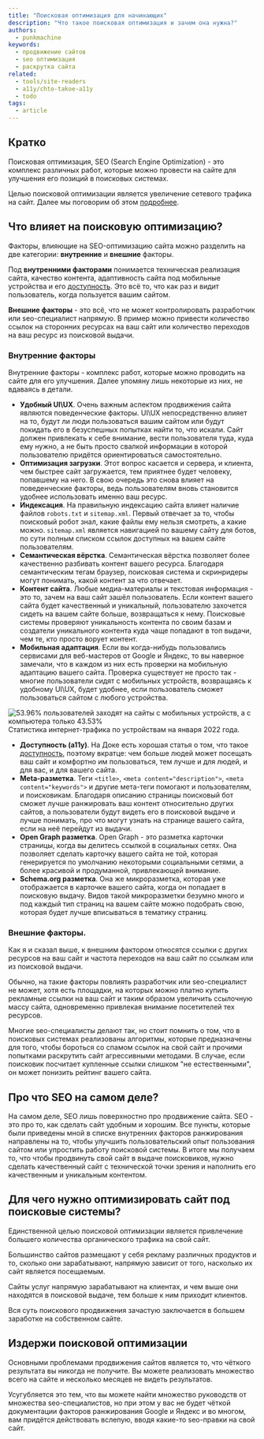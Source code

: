 ```yaml
---
title: "Поисковая оптимизация для начинающих"
description: "Что такое поисковая оптимизация и зачем она нужна?"
authors:
  - punkmachine
keywords:
  - продвижение сайтов
  - seo оптимизация
  - раскрутка сайта
related:
  - tools/site-readers
  - a11y/chto-takoe-a11y
  - todo
tags:
  - article
---
```


<!--
todo:
1. Алгоритмы поисковых систем, которые борются с накруткой поведенческих факторов и ссылочной массы.
4. Картинки в Open Graph и Schema.org.
-->

## Кратко
Поисковая оптимизация, SEO (Search Engine Optimization) - это комплекс различных работ, которые можно провести на сайте для улучшения его позиций в поисковых системах.

Целью поисковой оптимизации является увеличение сетевого трафика на сайт. Далее мы поговорим об этом [подробнее](html/seo-from-beginners/#dlya-chego-nuzhno-optimizirovat-sayt-pod-poiskovye-sistemy).

## Что влияет на поисковую оптимизацию?
Факторы, влияющие на SEO-оптимизацию сайта можно разделить на две категории: **внутренние** и **внешние** факторы.

Под **внутренними факторами** понимается техническая реализация сайта, качество контента, адаптивность сайта под мобильные устройства и его [доступность](a11y/chto-takoe-a11y). Это всё то, что как раз и видит пользователь, когда пользуется вашим сайтом.

**Внешние факторы** - это всё, что не может контролировать разработчик или seo-специалист напрямую. В пример можно привести количество ссылок на сторонних ресурсах на ваш сайт или количество переходов на ваш ресурс из поисковой выдачи.

### Внутренние факторы
Внутренние факторы - комплекс работ, которые можно проводить на сайте для его улучшения. Далее упомяну лишь некоторые из них, не вдаваясь в детали.

- **Удобный UI\UX**. Очень важным аспектом продвижения сайта являются поведенческие факторы. UI\UX непосредственно влияет на то, будут ли люди пользоваться вашим сайтом или будут покидать его в безуспешных попытках найти то, что искали. Сайт должен привлекать к себе внимание, вести пользователя туда, куда ему нужно, а не быть просто свалкой информации в которой пользователю придётся ориентироваться самостоятельно.
- **Оптимизация загрузки**. Этот вопрос касается и сервера, и клиента, чем быстрее сайт загружается, тем приятнее будет человеку, попавшему на него. В свою очередь это снова влияет на поведенческие факторы, ведь пользователям вновь становится удобнее использовать именно ваш ресурс.
- **Индексация**. На правильную индексацию сайта влияет наличие файлов `robots.txt` и `sitemap.xml`. Первый отвечает за то, чтобы поисковый робот знал, какие файлы ему нельзя смотреть, а какие можно. `sitemap.xml` является навигацией по вашему сайту для ботов, по сути полным списком ссылок доступных на вашем сайте пользователям.
- **Семантическая вёрстка**. Семантическая вёрстка позволяет более качественно разбивать контент вашего ресурса. Благодаря семантическим тегам браузер, поисковая система и скринридеры могут понимать, какой контент за что отвечает.
- **Контент сайта**. Любые медиа-материалы и текстовая информация - это то, зачем на ваш сайт зашёл пользователь. Если контент вашего сайта будет качественный и уникальный, пользователю захочется сидеть на вашем сайте больше, возвращаться к нему. Поисковые системы проверяют уникальность контента по своим базам и создатели уникального контента куда чаще попадают в топ выдачи, чем те, кто просто ворует контент.
- **Мобильная адаптация**. Если вы когда-нибудь пользовались сервисами для веб-мастеров от Google и Яндекс, то вы наверное замечали, что в каждом из них есть проверки на мобильную адаптацию вашего сайта. Проверка существует не просто так - многие пользователи сидят с мобильных устройств, возвращаясь к удобному UI\UX, будет удобнее, если пользователь сможет пользоваться сайтом с любого устройства.

![53.96% пользователей заходят на сайты с мобильных устройств, а с компьютера только 43.53%](images/1.png)
Статистика интернет-трафика по устройствам на января 2022 года.

- **Доступность (a11y)**. На Доке есть хорошая статья о том, что такое [доступность](a11y/chto-takoe-a11y), поэтому вкратце: чем больше людей может посещать ваш сайт и комфортно им пользоваться, тем лучше и для людей, и для вас, и для вашего сайта.
- **Meta-разметка**. Теги `<title>`, `<meta content="description">`, `<meta content="keywords">` и другие мета-теги помогают и пользователям, и поисковикам. Благодаря описанию страницы поисковый бот сможет лучше ранжировать ваш контент относительно других сайтов, а пользователи будут видеть его в поисковой выдаче и лучше понимать, про что могут узнать на странице вашего сайта, если на неё перейдут из выдачи.
- **Open Graph разметка**. Open Graph - это разметка карточки страницы, когда вы делитесь ссылкой в социальных сетях. Она позволяет сделать карточку вашего сайта не той, которая генерируется по умолчанию некоторыми социальными сетями, а более красивой и продуманной, привлекающей внимание.
- **Schema.org разметка**. Она же микроразметка, которая уже отображается в карточке вашего сайта, когда он попадает в поисковую выдачу. Видов такой микроразметки безумно много и под каждый тип страниц на вашем сайте можно подобрать свою, которая будет лучше вписываться в тематику страниц.

### Внешние факторы.
Как я и сказал выше, к внешним фактором относятся ссылки с других ресурсов на ваш сайт и частота переходов на ваш сайт по ссылкам или из поисковой выдачи.

Обычно, на такие факторы повлиять разработчик или seo-специалист не может, хотя есть площадки, на которых можно платно купить рекламные ссылки на ваш сайт и таким образом увеличить ссылочную массу сайта, одновременно привлекая внимание посетителей тех ресурсов.

Многие seo-специалисты делают так, но стоит помнить о том, что в поисковых системах реализованы алгоритмы, которые предназначены для того, чтобы бороться со спамом ссылок на свой сайт и прочими попытками раскрутить сайт агрессивными методами. В случае, если поисковик посчитает купленные ссылки слишком "не естественными", он может понизить рейтинг вашего сайта.

## Про что SEO на самом деле?
На самом деле, SEO лишь поверхностно про продвижение сайта. SEO - это про то, как сделать сайт удобным и хорошим. Все пункты, которые были приведены мной в списке внутренних факторов ранжирования направлены на то, чтобы улучшить пользовательский опыт пользования сайтом или упростить работу поисковой системы. В итоге мы получаем то, что чтобы продвинуть свой сайт в выдаче поисковиков, нужно сделать качественный сайт с технической точки зрения и наполнить его качественным и уникальным контентом.

## Для чего нужно оптимизировать сайт под поисковые системы?
Единственной целью поисковой оптимизации является привлечение большего количества органического трафика на свой сайт.

Большинство сайтов размещают у себя рекламу различных продуктов и то, сколько они зарабатывают, напрямую зависит от того, насколько их сайт является посещаемым.

Сайты услуг напрямую зарабатывают на клиентах, и чем выше они находятся в поисковой выдаче, тем больше к ним приходит клиентов.

Вся суть поискового продвижения зачастую заключается в большем заработке на собственном сайте.

## Издержи поисковой оптимизации
Основными проблемами продвижения сайтов является то, что чёткого результата вы никогда не получите. Вы можете реализовать множество всего на сайте и несколько месяцев не видеть результатов.

Усугубляется это тем, что вы можете найти множество руководств от множества seo-специалистов, но при этом у вас не будет чёткой документации факторов ранжирования Google и Яндекс и во многом, вам придётся действовать вслепую, вводя какие-то seo-правки на свой сайт.